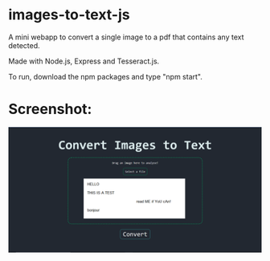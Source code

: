# images-to-text-js
A mini webapp to convert a single image to a pdf that contains any text detected.

Made with Node.js, Express and Tesseract.js.

To run, download the npm packages and type "npm start".

# Screenshot:

![Images to Text js app screenshot](https://raw.githubusercontent.com/Hodaifa98/images-to-text-js/main/uploads/screenshot.PNG)
